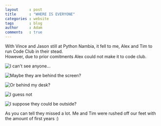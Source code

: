 ```yaml
---
layout     : post
title      : "WHERE IS EVERYONE"
categories : website
tags       : blog
author     : Adam
comments   : true
---
```


With Vince and Jason still at Python Nambia, it fell to me, Alex and Tim to run Code Club in their stead.  
However, due to prior comitments Alex could not make it to code club.

![I can't see anyone...](/res/blog_pics/WHERE-IS-EVERYONE-pic1.jpg)

![Maybe they are behind the screen?](/res/blog_pics/WHERE-IS-EVERYONE-pic2.jpg)

![Or behind my desk?](/res/blog_pics/WHERE-IS-EVERYONE-pic3.jpg)

![I guess not](/res/blog_pics/WHERE-IS-EVERYONE-pic4.jpg)

![I suppose they could be outside?](/res/blog_pics/WHERE-IS-EVERYONE-pic5.jpg)

As you can tell they missed a lot. Me and Tim were rushed off our feet with the amount of first years :)
